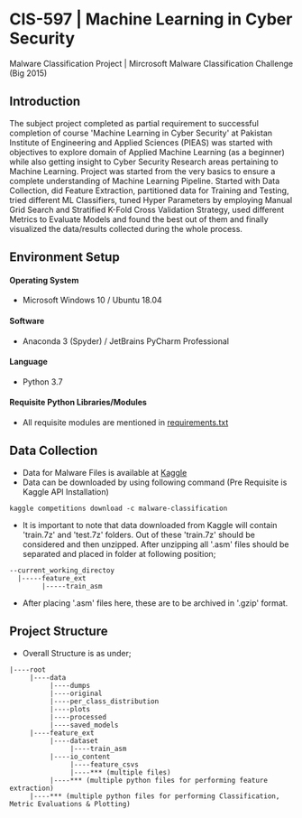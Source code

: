 # CIS-597 | Machine Learning in Cyber Security
Malware Classification Project | Mircrosoft Malware Classification Challenge (Big 2015)


## Introduction
The subject project completed as partial requirement to successful completion of course 'Machine Learning in Cyber Security' at Pakistan Institute of Engineering and Applied Sciences (PIEAS) was started with objectives to explore domain of Applied Machine Learning (as a beginner) while also getting insight to Cyber Security Research areas pertaining to Machine Learning.
Project was started from the very basics to ensure a complete understanding of Machine Learning Pipeline. Started with Data Collection, did Feature Extraction, partitioned data for Training and Testing, tried different ML Classifiers, tuned Hyper Parameters by employing Manual Grid Search and Stratified K-Fold Cross Validation Strategy, used different Metrics to Evaluate Models and found the best out of them and finally visualized the data/results collected during the whole process.

## Environment Setup

#### Operating System
* Microsoft Windows 10 / Ubuntu 18.04 

#### Software 
* Anaconda 3 (Spyder) / JetBrains PyCharm Professional

#### Language
* Python 3.7

#### Requisite Python Libraries/Modules
* All requisite modules are mentioned in [requirements.txt](requirements.txt)

## Data Collection
* Data for Malware Files is available at [Kaggle](https://www.kaggle.com/c/malware-classification/data)
* Data can be downloaded by using following command (Pre Requisite is Kaggle API Installation)
```
kaggle competitions download -c malware-classification
```
* It is important to note that data downloaded from Kaggle will contain 'train.7z' and 'test.7z' folders. Out of these 'train.7z' should be considered and then unzipped. After unzipping all '.asm' files should be separated and placed in folder at following position;
```
--current_working_directoy
  |-----feature_ext
        |-----train_asm
```
* After placing '.asm' files here, these are to be archived in '.gzip' format.

## Project Structure
* Overall Structure is as under;
```
|----root
     |----data
          |----dumps
          |----original
          |----per_class_distribution
          |----plots
          |----processed
          |----saved_models
     |----feature_ext
          |----dataset
               |----train_asm
          |----io_content
               |----feature_csvs
               |----*** (multiple files)
          |----*** (multiple python files for performing feature extraction)
     |----*** (multiple python files for performing Classification, Metric Evaluations & Plotting)
```



